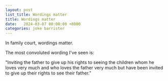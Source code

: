 ```yaml
---
layout: post
list_title: Wordings matter
title: Wordings matter
date:   2024-03-07 00:00:00 +0800
categories: joke barrister
---
```


In family court, wordings matter.

The most convoluted wording I've seen is:

"Inviting the father to give up his rights to seeing the children whom he loves very much and who loves the father very much but have been invited to give up their rights to see their father."


